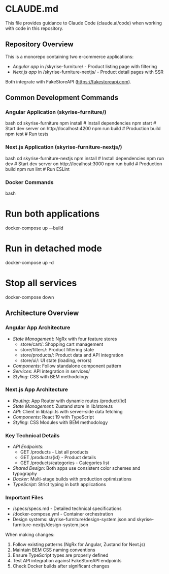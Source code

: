 # CLAUDE.md

This file provides guidance to Claude Code (claude.ai/code) when working with code in this repository.

## Repository Overview

This is a monorepo containing two e-commerce applications:
- *Angular app* in /skyrise-furniture/ - Product listing page with filtering
- *Next.js app* in /skyrise-furniture-nextjs/ - Product detail pages with SSR

Both integrate with FakeStoreAPI (https://fakestoreapi.com).

## Common Development Commands

### Angular Application (skyrise-furniture/)
bash
cd skyrise-furniture
npm install              # Install dependencies
npm start               # Start dev server on http://localhost:4200
npm run build           # Production build
npm test                # Run tests


### Next.js Application (skyrise-furniture-nextjs/)
bash
cd skyrise-furniture-nextjs
npm install              # Install dependencies
npm run dev             # Start dev server on http://localhost:3000
npm run build           # Production build
npm run lint            # Run ESLint


### Docker Commands
bash
# Run both applications
docker-compose up --build

# Run in detached mode
docker-compose up -d

# Stop all services
docker-compose down


## Architecture Overview

### Angular App Architecture
- *State Management*: NgRx with four feature stores
  - store/cart/: Shopping cart management
  - store/filters/: Product filtering state
  - store/products/: Product data and API integration
  - store/ui/: UI state (loading, errors)
- *Components*: Follow standalone component pattern
- *Services*: API integration in services/
- *Styling*: CSS with BEM methodology

### Next.js App Architecture
- *Routing*: App Router with dynamic routes /product/[id]
- *State Management*: Zustand store in lib/store.ts
- *API*: Client in lib/api.ts with server-side data fetching
- *Components*: React 19 with TypeScript
- *Styling*: CSS Modules with BEM methodology

### Key Technical Details
- *API Endpoints*: 
  - GET /products - List all products
  - GET /products/{id} - Product details
  - GET /products/categories - Categories list
- *Shared Design*: Both apps use consistent color schemes and typography
- *Docker*: Multi-stage builds with production optimizations
- *TypeScript*: Strict typing in both applications

### Important Files
- /specs/specs.md - Detailed technical specifications
- /docker-compose.yml - Container orchestration
- Design systems: skyrise-furniture/design-system.json and skyrise-furniture-nextjs/design-system.json

When making changes:
1. Follow existing patterns (NgRx for Angular, Zustand for Next.js)
2. Maintain BEM CSS naming conventions
3. Ensure TypeScript types are properly defined
4. Test API integration against FakeStoreAPI endpoints
5. Check Docker builds after significant changes